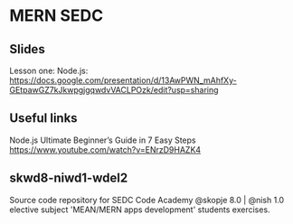 # MERN SEDC

## Slides

Lesson one: Node.js:
https://docs.google.com/presentation/d/13AwPWN_mAhfXy-GEtpawGZ7kJkwpgjgqwdvVACLPOzk/edit?usp=sharing

## Useful links

Node.js Ultimate Beginner’s Guide in 7 Easy Steps
https://www.youtube.com/watch?v=ENrzD9HAZK4

## skwd8-niwd1-wdel2
Source code repository for SEDC Code Academy @skopje 8.0 | @nish 1.0 elective subject 'MEAN/MERN apps development' students exercises.
